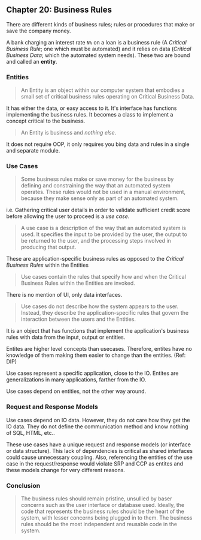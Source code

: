 ## Chapter 20: Business Rules

There are different kinds of business rules; rules or procedures that make or save the company money.

A bank charging an interest rate `N%` on a loan is a business rule (A _Critical Business Rule_; one which must be automated) and it relies on data (_Critical Business Data_; which the automated system needs). These two are bound and called an **entity**.

### Entities

> An Entity is an object within our computer system that embodies a small set of critical business rules operating on Critical Business Data.

It has either the data, or easy access to it. It's interface has functions implementing the business rules. It becomes a class to implement a concept critical to the business.

> An Entity is business and _nothing else_.

It does not require OOP, it only requires you bing data and rules in a single and separate module.

### Use Cases

> Some business rules make or save money for the business by defining and constraining the way that an automated system operates. These rules would not be used in a manual environment, because they make sense only as part of an automated system.

i.e. Gathering critical user details in order to validate sufficient credit score before allowing the user to proceed is a _use case_.

> A use case is a description of the way that an automated system is used. It specifies the input to be provided by the user, the output to be returned to the user, and the processing steps involved in producing that output.

These are application-specific business rules as opposed to the _Critical Business Rules_ within the Entities

> Use cases contain the rules that specify how and when the Critical Business Rules within the Entities are invoked.

There is no mention of UI, only data interfaces.

> Use cases do not describe how the system appears to the user. Instead, they describe the application-specific rules that govern the interaction between the users and the Entities.

It is an object that has functions that implement the application's business rules with data from the input, output or entities.

Entites are higher level concepts than usecases. Therefore, entites have no knowledge of them making them easier to change than the entities. (Ref: DIP)

Use cases represent a specific application, close to the IO. Entites are generalizations in many applications, farther from the IO.

Use cases depend on entities, not the other way around.

### Request and Response Models

Use cases depend on IO data. However, they do not care how they get the IO data. They do not define the communication method and know nothing of SQL, HTML, etc..

These use cases have a unique request and response models (or interface or data structure). This lack of dependencies is critical as shared interfaces could cause unnecessary coupling. Also, referencing the entities of the use case in the request/response would violate SRP and CCP as entites and these models change for very different reasons.

### Conclusion

> The business rules should remain pristine, unsullied by baser concerns such as the user interface or database used. Ideally, the code that represents the business rules should be the heart of the system, with lesser concerns being plugged in to them. The business rules should be the most independent and reusable code in the system.
